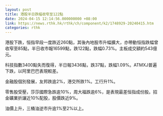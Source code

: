 ```yaml
---
layout: post
title: 港股半日跌幅收窄至122點
date: 2024-04-15 12:14:56.000000000 +08:00
link: https://news.rthk.hk/rthk/ch/component/k2/1748929-20240415.htm
categories: rthk
---
```


港股下跌，恒指早段一度跌近260點，其後內地股市升幅擴大，亦帶動恒指跌幅曾收窄至85點，半日收市報16599點，跌122點，跌幅0.73%。主板成交額約543億元。

科技指數3400點失而復得，半日報3436點，跌37點，跌幅1.09%。ATMXJ普遍下跌，以阿里巴巴表現較差。

金融股個別發展，友邦跌逾2%，港交所跌1%。工行升1%。

零售股受壓，莎莎國際急跌逾10%，周大福跌逾6%，是表現最差恒指成份股。招金礦業折讓近10%配股，股價跌近9%。

油價上升，三桶油逆市升逾1%至2%以上。
